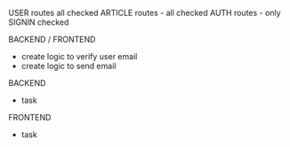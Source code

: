 USER routes all checked
ARTICLE routes - all checked
AUTH routes - only SIGNIN checked

BACKEND / FRONTEND
- create logic to verify user email
- create logic to send email

BACKEND
- task

FRONTEND
- task
